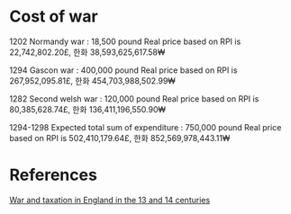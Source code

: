 Cost of war
===========
1202 Normandy war : 18,500 pound
Real price based on RPI is 22,742,802.20£, 한화 38,593,625,617.58₩

1294 Gascon war : 400,000 pound
Real price based on RPI is 267,952,095.81£, 한화 454,703,988,502.99₩

1282 Second welsh war : 120,000 pound
Real price based on RPI is 80,385,628.74£, 한화 136,411,196,550.90₩

1294-1298 Expected total sum of expenditure : 750,000 pound
Real price based on RPI is 502,410,179.64£, 한화 852,569,978,443.11₩

References
===========
[War and taxation in England in the 13 and 14 centuries](http://www.mgh-bibliothek.de/dokumente/a/a081379.pdf)

